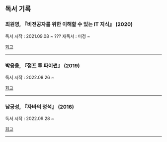 ## 독서 기록
 
### 최원영, 『**비전공자**를 위한 이해할 수 있는 **IT 지식**』 (2020)  
   독서 시작 : 2021.09.08 ~ ???
   재독서 : 미정 ~
   
   [회고](https://dawntea-studio.tistory.com/12?category=1032790)
***
### 박응용, 『점프 투 파이썬』 (2019)  
   독서 시작 : 2022.08.26 ~ 
   
   [회고](https://dawntea-studio.tistory.com/10)
   ***
### 남궁성, 『자바의 정석』 (2016)
   독서 시작 : 2022.09.28 ~ 
   
   [회고](https://dawntea-studio.tistory.com/11)
   ***
